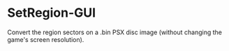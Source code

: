 # SetRegion-GUI
Convert the region sectors on a .bin PSX disc image (without changing the game's screen resolution).
